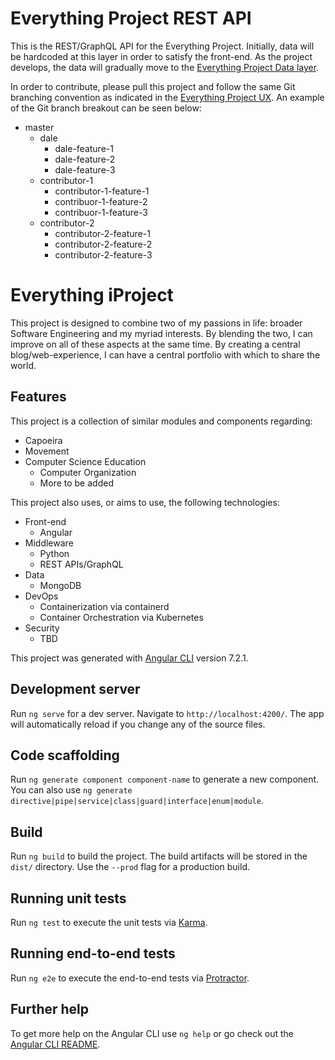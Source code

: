 # Everything Project REST API

This is the REST/GraphQL API for the Everything Project. Initially, data will be hardcoded at this layer in order to satisfy the front-end. As the project develops, the data will gradually move to the [Everything Project Data layer](https://github.com/dale-chang91/everything-project-data).

In order to contribute, please pull this project and follow the same Git branching convention as indicated in the [Everything Project UX](https://github.com/dale-chang91/everything-project). An example of the Git branch breakout can be seen below:
* master
  * dale
    * dale-feature-1
    * dale-feature-2
    * dale-feature-3
  * contributor-1
    * contributor-1-feature-1
    * contribuor-1-feature-2
    * contribuor-1-feature-3
  * contributor-2
    * contributor-2-feature-1
    * contributor-2-feature-2
    * contributor-2-feature-3

# Everything iProject

This project is designed to combine two of my passions in life: broader Software Engineering and my myriad interests. By blending the two, I can improve on all of these aspects at the same time. By creating a central blog/web-experience, I can have a central portfolio with which to share the world.

## Features

This project is a collection of similar modules and components regarding:
* Capoeira
* Movement
* Computer Science Education
  * Computer Organization
  * More to be added

This project also uses, or aims to use, the following technologies:
* Front-end
  * Angular
* Middleware
  * Python
  * REST APIs/GraphQL
* Data
  * MongoDB
* DevOps
  * Containerization via containerd
  * Container Orchestration via Kubernetes
* Security
  * TBD

This project was generated with [Angular CLI](https://github.com/angular/angular-cli) version 7.2.1.

## Development server

Run `ng serve` for a dev server. Navigate to `http://localhost:4200/`. The app will automatically reload if you change any of the source files.

## Code scaffolding

Run `ng generate component component-name` to generate a new component. You can also use `ng generate directive|pipe|service|class|guard|interface|enum|module`.

## Build

Run `ng build` to build the project. The build artifacts will be stored in the `dist/` directory. Use the `--prod` flag for a production build.

## Running unit tests

Run `ng test` to execute the unit tests via [Karma](https://karma-runner.github.io).

## Running end-to-end tests

Run `ng e2e` to execute the end-to-end tests via [Protractor](http://www.protractortest.org/).

## Further help

To get more help on the Angular CLI use `ng help` or go check out the [Angular CLI README](https://github.com/angular/angular-cli/blob/master/README.md).
